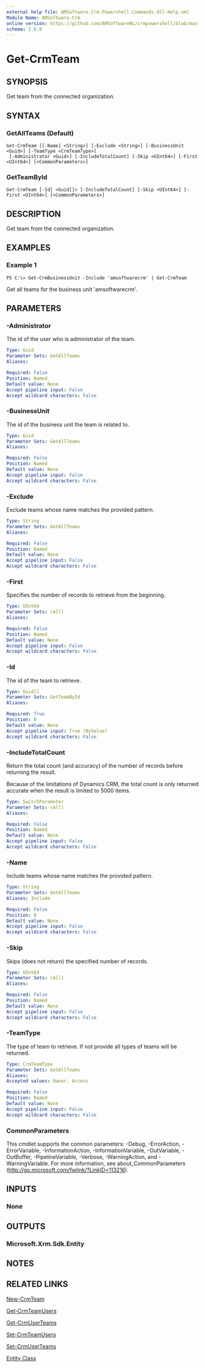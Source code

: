 ```yaml
---
external help file: AMSoftware.Crm.Powershell.Commands.dll-Help.xml
Module Name: AMSoftware.Crm
online version: https://github.com/AMSoftwareNL/crmpowershell/blob/master/docs/Get-CrmTeam.md
schema: 2.0.0
---
```


# Get-CrmTeam

## SYNOPSIS
Get team from the connected organization.

## SYNTAX

### GetAllTeams (Default)
```
Get-CrmTeam [[-Name] <String>] [-Exclude <String>] [-BusinessUnit <Guid>] [-TeamType <CrmTeamType>]
 [-Administrator <Guid>] [-IncludeTotalCount] [-Skip <UInt64>] [-First <UInt64>] [<CommonParameters>]
```

### GetTeamById
```
Get-CrmTeam [-Id] <Guid[]> [-IncludeTotalCount] [-Skip <UInt64>] [-First <UInt64>] [<CommonParameters>]
```

## DESCRIPTION
Get team from the connected organization.

## EXAMPLES

### Example 1
```
PS C:\> Get-CrmBusinessUnit -Include 'amsoftwarecrm' | Get-CrmTeam
```

Get all teams for the business unit 'amsoftwarecrm'.

## PARAMETERS

### -Administrator
The id of the user who is administrator of the team.

```yaml
Type: Guid
Parameter Sets: GetAllTeams
Aliases:

Required: False
Position: Named
Default value: None
Accept pipeline input: False
Accept wildcard characters: False
```

### -BusinessUnit
The id of the business unit the team is related to.

```yaml
Type: Guid
Parameter Sets: GetAllTeams
Aliases:

Required: False
Position: Named
Default value: None
Accept pipeline input: False
Accept wildcard characters: False
```

### -Exclude
Exclude teams whose name matches the provided pattern.

```yaml
Type: String
Parameter Sets: GetAllTeams
Aliases:

Required: False
Position: Named
Default value: None
Accept pipeline input: False
Accept wildcard characters: False
```

### -First
Specifies the number of records to retrieve from the beginning.

```yaml
Type: UInt64
Parameter Sets: (All)
Aliases:

Required: False
Position: Named
Default value: None
Accept pipeline input: False
Accept wildcard characters: False
```

### -Id
The id of the team to retrieve.

```yaml
Type: Guid[]
Parameter Sets: GetTeamById
Aliases:

Required: True
Position: 0
Default value: None
Accept pipeline input: True (ByValue)
Accept wildcard characters: False
```

### -IncludeTotalCount
Return the total count (and accuracy) of the number of records before returning the result.

Because of the limitations of Dynamics CRM, the total count is only returned accurate when the result is limited to 5000 items.

```yaml
Type: SwitchParameter
Parameter Sets: (All)
Aliases:

Required: False
Position: Named
Default value: None
Accept pipeline input: False
Accept wildcard characters: False
```

### -Name
Include teams whose name matches the provided pattern.

```yaml
Type: String
Parameter Sets: GetAllTeams
Aliases: Include

Required: False
Position: 0
Default value: None
Accept pipeline input: False
Accept wildcard characters: False
```

### -Skip
Skips (does not return) the specified number of records.

```yaml
Type: UInt64
Parameter Sets: (All)
Aliases:

Required: False
Position: Named
Default value: None
Accept pipeline input: False
Accept wildcard characters: False
```

### -TeamType
The type of team to retrieve. If not provide all types of teams will be returned.

```yaml
Type: CrmTeamType
Parameter Sets: GetAllTeams
Aliases:
Accepted values: Owner, Access

Required: False
Position: Named
Default value: None
Accept pipeline input: False
Accept wildcard characters: False
```

### CommonParameters
This cmdlet supports the common parameters: -Debug, -ErrorAction, -ErrorVariable, -InformationAction, -InformationVariable, -OutVariable, -OutBuffer, -PipelineVariable, -Verbose, -WarningAction, and -WarningVariable. For more information, see about_CommonParameters (http://go.microsoft.com/fwlink/?LinkID=113216).

## INPUTS

### None
## OUTPUTS

### Microsoft.Xrm.Sdk.Entity
## NOTES

## RELATED LINKS

[New-CrmTeam](New-CrmTeam.md)

[Get-CrmTeamUsers](Get-CrmTeamUsers.md)

[Get-CrmUserTeams](Get-CrmUserTeams.md)

[Set-CrmTeamUsers](Set-CrmTeamUsers.md)

[Set-CrmUserTeams](Set-CrmUserTeams.md)

[Entity Class](https://msdn.microsoft.com/library/microsoft.xrm.sdk.entity.aspx)
